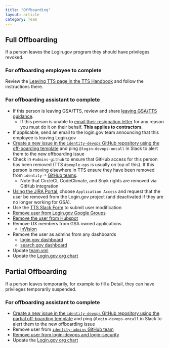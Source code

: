 ```yaml
---
title: "Offboarding"
layout: article
category: Team
---
```


## Full Offboarding

If a person leaves the Login.gov program they should have privileges revoked.

### For offboarding employee to complete

Review the [Leaving TTS page in the TTS Handbook](https://handbook.tts.gsa.gov/leaving-tts/#when-its-time-to-leave-tts) and follow the instructions there.

### For offboarding assistant to complete

- If this person is leaving GSA/TTS, review and share [leaving GSA/TTS guidance](https://handbook.tts.gsa.gov/leaving-tts/).
  - If this person is unable to [email their resignation letter](https://handbook.tts.gsa.gov/leaving-tts/#1-email-your-resignation-letter) for any reason you must do it on their behalf. **This applies to contractors**.
- If applicable, send an email to the login.gov team announcing that this employee is leaving Login.gov
- [Create a new issue in the `identity-devops` GitHub repository using the off-boarding template](https://github.com/18F/identity-devops/issues/new?template=offboard-devops.md) and ping `@login-devops-oncall` in Slack to alert them to the new offboarding issue
- Check in `#admins-github` to ensure that GitHub access for this person has been removed (TTS `#people-ops` is usually on top of this). If this person is moving elsewhere in TTS ensure they have been removed from `identity-*` [GitHub teams](https://github.com/orgs/18F/teams/).
  - Note that CircleCI, CodeClimate, and Snyk rights are removed via GitHub integration
- [Using the JIRA Portal](https://cm-jira.usa.gov/servicedesk/customer/portal/11), choose `Application Access` and request that the user be removed from the Login.gov project (and deactivated if they are no longer working for GSA).
- Use the [TTS Slack Form](https://goo.gl/forms/mKATdB9QuNo7AXVY2) to submit user modification
- [Remove user from Login.gov Google Groups](https://groups.google.com/a/gsa.gov/forum/#!myforums)
- [Remove the user from Hubspot](https://app.hubspot.com/settings/5531666/users)
- Remove UX members from GSA owned applications
  - [InVision](https://www.invisionapp.com/)
- Remove the user as admins from any dashboards
  - [login.gov dashboard](https://dashboard.int.identitysandbox.gov)
  - [search.gov dashboard](https://search.gov)
- Update [team.yml](https://github.com/18F/identity-private/blob/master/team/team.yml)
- Update the [Login.gov org chart](https://docs.google.com/spreadsheets/d/1tiTR2ohdl0NIsrF4gJjNipEZ0z0oq1pOFWYjHg8Tbi0/edit#gid=0)

## Partial Offboarding

If a person leaves temporarily, for example to fill a Detail, they can have privileges temporarily suspended.

### For offboarding assistant to complete

- [Create a new issue in the `identity-devops` GitHub repository using the partial off-boarding template](https://github.com/18F/identity-devops/issues/new?template=offboard-devops-partial.md) and ping `@login-devops-oncall` in Slack to alert them to the new offboarding issue
- Remove user from [`identity-admins` GitHub team](https://github.com/orgs/18F/teams/identity-admins/members?query=)
- [Remove user from login-devops and login-security](https://groups.google.com/a/gsa.gov/forum/#!myforums)
- Update the [Login.gov org chart](https://docs.google.com/spreadsheets/d/1tiTR2ohdl0NIsrF4gJjNipEZ0z0oq1pOFWYjHg8Tbi0/edit#gid=0)
